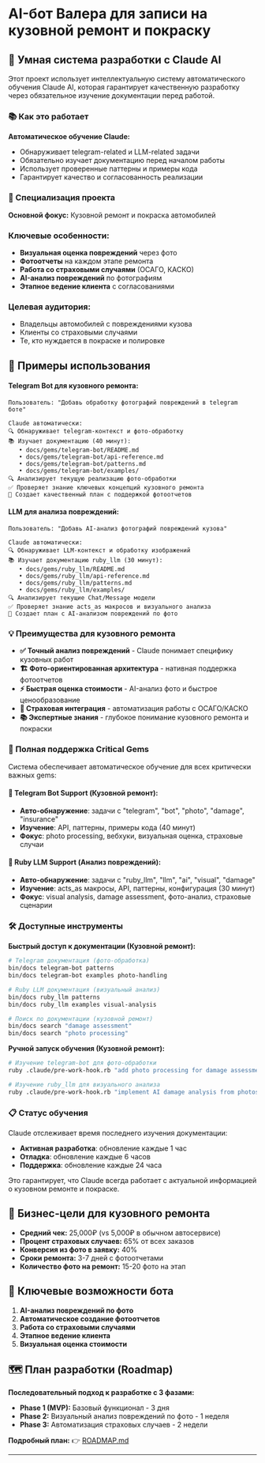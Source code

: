 # AI-бот Валера для записи на кузовной ремонт и покраску

## 🤖 Умная система разработки с Claude AI

Этот проект использует интеллектуальную систему автоматического обучения Claude AI, которая гарантирует качественную разработку через обязательное изучение документации перед работой.

### 📚 Как это работает

**Автоматическое обучение Claude:**
- Обнаруживает telegram-related и LLM-related задачи
- Обязательно изучает документацию перед началом работы
- Использует проверенные паттерны и примеры кода
- Гарантирует качество и согласованность реализации

### 🎯 Специализация проекта

**Основной фокус:** Кузовной ремонт и покраска автомобилей

### Ключевые особенности:
- **Визуальная оценка повреждений** через фото
- **Фотоотчеты** на каждом этапе ремонта
- **Работа со страховыми случаями** (ОСАГО, КАСКО)
- **AI-анализ повреждений** по фотографиям
- **Этапное ведение клиента** с согласованиями

### Целевая аудитория:
- Владельцы автомобилей с повреждениями кузова
- Клиенты со страховыми случаями
- Те, кто нуждается в покраске и полировке

## 🚀 Примеры использования

#### Telegram Bot для кузовного ремонта:
```
Пользователь: "Добавь обработку фотографий повреждений в telegram боте"

Claude автоматически:
🔍 Обнаруживает telegram-контекст и фото-обработку
📚 Изучает документацию (40 минут):
   • docs/gems/telegram-bot/README.md
   • docs/gems/telegram-bot/api-reference.md
   • docs/gems/telegram-bot/patterns.md
   • docs/gems/telegram-bot/examples/
🔍 Анализирует текущую реализацию фото-обработки
✅ Проверяет знание ключевых концепций кузовного ремонта
🚀 Создает качественный план с поддержкой фотоотчетов
```

#### LLM для анализа повреждений:
```
Пользователь: "Добавь AI-анализ фотографий повреждений кузова"

Claude автоматически:
🔍 Обнаруживает LLM-контекст и обработку изображений
📚 Изучает документацию ruby_llm (30 минут):
   • docs/gems/ruby_llm/README.md
   • docs/gems/ruby_llm/api-reference.md
   • docs/gems/ruby_llm/patterns.md
   • docs/gems/ruby_llm/examples/
🔍 Анализирует текущие Chat/Message модели
✅ Проверяет знание acts_as макросов и визуального анализа
🚀 Создает план с AI-анализом повреждений по фото
```

### 💡 Преимущества для кузовного ремонта

- **✅ Точный анализ повреждений** - Claude понимает специфику кузовных работ
- **🏗️ Фото-ориентированная архитектура** - нативная поддержка фотоотчетов
- **⚡ Быстрая оценка стоимости** - AI-анализ фото и быстрое ценообразование
- **🔧 Страховая интеграция** - автоматизация работы с ОСАГО/КАСКО
- **📚 Экспертные знания** - глубокое понимание кузовного ремонта и покраски

### 🔧 Полная поддержка Critical Gems

Система обеспечивает автоматическое обучение для всех критически важных gems:

#### 🤖 Telegram Bot Support (Кузовной ремонт):
- **Авто-обнаружение**: задачи с "telegram", "bot", "photo", "damage", "insurance"
- **Изучение**: API, паттерны, примеры кода (40 минут)
- **Фокус**: photo processing, вебхуки, визуальная оценка, страховые случаи

#### 🧠 Ruby LLM Support (Анализ повреждений):
- **Авто-обнаружение**: задачи с "ruby_llm", "llm", "ai", "visual", "damage"
- **Изучение**: acts_as макросы, API, паттерны, конфигурация (30 минут)
- **Фокус**: visual analysis, damage assessment, фото-анализ, страховые сценарии

### 🛠️ Доступные инструменты

**Быстрый доступ к документации (Кузовной ремонт):**
```bash
# Telegram документация (фото-обработка)
bin/docs telegram-bot patterns
bin/docs telegram-bot examples photo-handling

# Ruby LLM документация (визуальный анализ)
bin/docs ruby_llm patterns
bin/docs ruby_llm examples visual-analysis

# Поиск по документации (кузовной ремонт)
bin/docs search "damage assessment"
bin/docs search "photo processing"
```

**Ручной запуск обучения (Кузовной ремонт):**
```bash
# Изучение telegram-bot для фото-обработки
ruby .claude/pre-work-hook.rb "add photo processing for damage assessment"

# Изучение ruby_llm для визуального анализа
ruby .claude/pre-work-hook.rb "implement AI damage analysis from photos"
```

### 📋 Статус обучения

Claude отслеживает время последнего изучения документации:
- **Активная разработка**: обновление каждые 1 час
- **Отладка**: обновление каждые 6 часов
- **Поддержка**: обновление каждые 24 часа

Это гарантирует, что Claude всегда работает с актуальной информацией о кузовном ремонте и покраске.

## 🎯 Бизнес-цели для кузовного ремонта

- **Средний чек:** 25,000₽ (vs 5,000₽ в обычном автосервисе)
- **Процент страховых случаев:** 65% от всех заказов
- **Конверсия из фото в заявку:** 40%
- **Сроки ремонта:** 3-7 дней с фотоотчетами
- **Количество фото на ремонт:** 15-20 фото на этап

## 📸 Ключевые возможности бота

1. **AI-анализ повреждений по фото**
2. **Автоматическое создание фотоотчетов**
3. **Работа со страховыми случаями**
4. **Этапное ведение клиента**
5. **Визуальная оценка стоимости**

## 🗺️ План разработки (Roadmap)

**Последовательный подход к разработке с 3 фазами:**

- **Phase 1 (MVP):** Базовый функционал - 3 дня
- **Phase 2:** Визуальный анализ повреждений по фото - 1 неделя
- **Phase 3:** Автоматизация страховых случаев - 2 недели

**Подробный план:** 👉 [ROADMAP.md](ROADMAP.md)

---